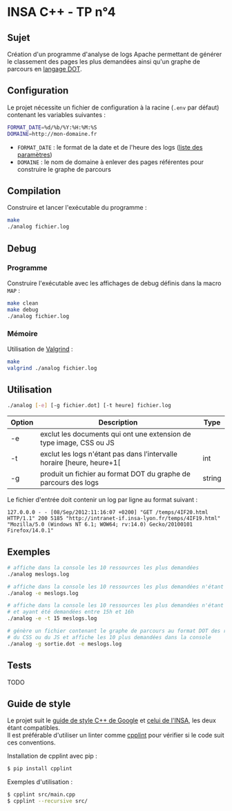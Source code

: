 # INSA C++ - TP n°4

## Sujet

Création d'un programme d'analyse de logs Apache permettant de générer le classement
des pages les plus demandées ainsi qu'un graphe de parcours en
[langage DOT](https://fr.wikipedia.org/wiki/DOT_(langage)). 

## Configuration

Le projet nécessite un fichier de configuration à la racine (`.env` par défaut) contenant
les variables suivantes :

```bash
FORMAT_DATE=%d/%b/%Y:%H:%M:%S
DOMAINE=http://mon-domaine.fr
```

* `FORMAT_DATE` : le format de la date et de l'heure des logs
([liste des paramètres](https://en.cppreference.com/w/cpp/io/manip/get_time#Parameters))
* `DOMAINE` : le nom de domaine à enlever des pages référentes pour construire
le graphe de parcours

## Compilation

Construire et lancer l'exécutable du programme :

```bash
make
./analog fichier.log
```

## Debug

### Programme

Construire l'exécutable avec les affichages de debug définis dans la macro `MAP` :

```bash
make clean
make debug
./analog fichier.log
```

### Mémoire

Utilisation de [Valgrind](https://en.wikipedia.org/wiki/Valgrind) :

```bash
make
valgrind ./analog fichier.log
```

## Utilisation

```bash
./analog [-e] [-g fichier.dot] [-t heure] fichier.log
```

| Option | Description                                                            | Type   |
|--------|------------------------------------------------------------------------|--------|
| -e     | exclut les documents qui ont une extension de type image, CSS ou JS    |        |
| -t     | exclut les logs n'étant pas dans l’intervalle horaire [heure, heure+1[ | int    |
| -g     | produit un fichier au format DOT du graphe de parcours des logs        | string |

Le fichier d'entrée doit contenir un log par ligne au format suivant :

```
127.0.0.0 - - [08/Sep/2012:11:16:07 +0200] "GET /temps/4IF20.html HTTP/1.1" 200 5185 "http://intranet-if.insa-lyon.fr/temps/4IF19.html" "Mozilla/5.0 (Windows NT 6.1; WOW64; rv:14.0) Gecko/20100101 Firefox/14.0.1"
```

## Exemples

```bash
# affiche dans la console les 10 ressources les plus demandées
./analog meslogs.log

# affiche dans la console les 10 ressources les plus demandées n'étant pas des images, du CSS ou du JS
./analog -e meslogs.log

# affiche dans la console les 10 ressources les plus demandées n'étant pas des images, du CSS ou du JS
# et ayant été demandées entre 15h et 16h
./analog -e -t 15 meslogs.log

# génère un fichier contenant le graphe de parcours au format DOT des ressources n'étant pas des images,
# du CSS ou du JS et affiche les 10 plus demandées dans la console
./analog -g sortie.dot -e meslogs.log
```

## Tests

TODO

## Guide de style

Le projet suit le [guide de style C++ de Google](https://google.github.io/styleguide/cppguide.html)
et [celui de l'INSA](https://github.com/JorickPepin/INSA-TP_Cpp/blob/main/TP2/doc/GuideDeStyle_INSA.md),
les deux étant compatibles.\
Il est préférable d'utiliser un linter comme [cpplint](https://github.com/cpplint/cpplint) pour
vérifier si le code suit ces conventions.

Installation de cpplint avec pip :

```bash
$ pip install cpplint
```

Exemples d'utilisation :

```bash
$ cpplint src/main.cpp
$ cpplint --recursive src/
```
